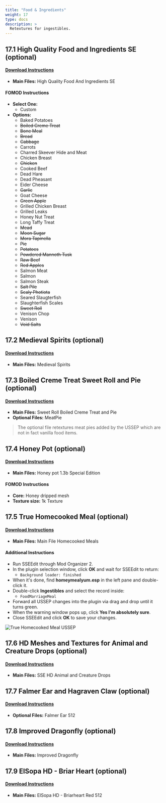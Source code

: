 ```yaml
---
title: "Food & Ingredients"
weight: 17
type: docs
description: >
  Retextures for ingestibles.
---
```


## 17.1 High Quality Food and Ingredients SE (optional)

#### [Download Instructions](https://www.nexusmods.com/skyrimspecialedition/mods/10897?tab=files)

* **Main Files:** High Quality Food And Ingredients SE

#### FOMOD Instructions

* **Select One:**
  * Custom
* **Options:**
  * Baked Potatoes
  * ~~Boiled Creme Treat~~
  * ~~Bone Meal~~
  * ~~Bread~~
  * ~~Cabbage~~
  * Carrots
  * Charred Skeever Hide and Meat
  * Chicken Breast
  * ~~Chicken~~
  * Cooked Beef
  * Dead Hare
  * Dead Pheasant
  * Eider Cheese
  * ~~Garlic~~
  * Goat Cheese
  * ~~Green Apple~~
  * Grilled Chicken Breast
  * Grilled Leaks
  * Honey Nut Treat
  * Long Taffy Treat
  * ~~Mead~~
  * ~~Moon Sugar~~
  * ~~Mora Tapinella~~
  * ~~Pie~~
  * ~~Potatoes~~
  * ~~Powdered Mannoth Tusk~~
  * ~~Raw Beef~~
  * ~~Red Apples~~
  * Salmon Meat
  * Salmon
  * Salmon Steak
  * ~~Salt Pile~~
  * ~~Scaly Photiota~~
  * Seared Slaugterfish
  * Slaughterfish Scales
  * ~~Sweet Roll~~
  * Venison Chop
  * Venison
  * ~~Void Salts~~

## 17.2 Medieval Spirits (optional)

#### [Download Instructions](https://www.nexusmods.com/skyrimspecialedition/mods/24243?tab=files)

* **Main Files:** Medieval Spirits

## 17.3 Boiled Creme Treat Sweet Roll and Pie (optional)

#### [Download Instructions](https://www.nexusmods.com/skyrimspecialedition/mods/9034?tab=files)

* **Main Files:** Sweet Roll Boiled Creme Treat and Pie
* **Optional Files:** MeatPie

> The optional file retextures meat pies added by the USSEP which are not in fact vanilla food items.

## 17.4 Honey Pot (optional)

#### [Download Instructions](https://www.nexusmods.com/skyrimspecialedition/mods/3036?tab=files)

* **Main Files:** Honey pot 1.3b Special Edition

#### FOMOD Instructions

* **Core:** Honey dripped mesh
* **Texture size:** 1k Texture

## 17.5 True Homecooked Meal (optional)

#### [Download Instructions](https://www.nexusmods.com/skyrimspecialedition/mods/33785?tab=files)

* **Main Files:** Main File Homecooked Meals

#### Additional Instructions

- Run SSEEdit through Mod Organizer 2.
- In the plugin selection window, click **OK** and wait for SSEEdit to return:
  - `Background loader: finished`
- When it's done, find **homeymealyum.esp** in the left pane and double-click it.
- Double-click **Ingestibles** and select the record inside:
  - `FoodMarriageMeal`
- Forward all USSEP changes into the plugin via drag and drop until it turns green.
- When the warning window pops up, click **Yes I'm absolutely sure**.
- Close SSEEdit and click **OK** to save your changes.

![True Homecooked Meal USSEP](/Pictures/mod_installation/true_homecooked_meal_ussep.png)

## 17.6 HD Meshes and Textures for Animal and Creature Drops (optional)

#### [Download Instructions](https://www.nexusmods.com/skyrimspecialedition/mods/33791/)

* **Main Files:** SSE HD Animal and Creature Drops

## 17.7 Falmer Ear and Hagraven Claw (optional)

#### [Download Instructions](https://www.nexusmods.com/skyrim/mods/74792?tab=files)

* **Optional Files:** Falmer Ear 512

## 17.8 Improved Dragonfly (optional)

#### [Download Instructions](https://www.nexusmods.com/skyrimspecialedition/mods/34159?tab=files)

* **Main Files:**  Improved Dragonfly

## 17.9 ElSopa HD - Briar Heart (optional)

#### [Download Instructions](https://www.nexusmods.com/skyrimspecialedition/mods/27983?tab=files)

* **Main Files:** ElSopa HD - Briarheart Red 512